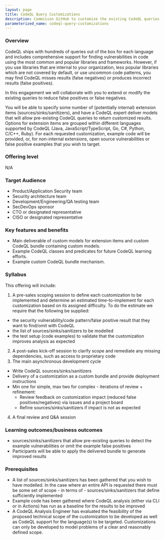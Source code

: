 ```yaml
---
layout: page
title: CodeQL Query Customizations
description: Commision GitHub to customize the existing CodeQL queries to provide better results for your organization.
parameterized_name: codeql-query-customizations
---
```


### Overview

CodeQL ships with hundreds of queries out of the box for each language and includes comprehensive support for finding vulnerabilities in code using the most common and popular libraries and frameworks. However, if you use libraries that are internal to your organization, less popular libraries which are not covered by default, or use uncommon code patterns, you may find CodeQL misses results (false negatives) or produces incorrect results (false positives).

In this engagement we will collaborate with you to extend or modify the existing queries to reduce false positives or false negatives.

You will be able to specify some number of (potentially internal) extension items (sources/sinks/sanitizers), and have a CodeQL expert deliver models that will allow pre-existing CodeQL queries to return customized results. Options for extension items are grouped within different languages supported by CodeQL (Java, JavaScript/TypeScript, Go, C#, Python, C/C++, Ruby). For each requested customization, example code will be provided, or, for non-internal extensions, open source vulnerabilities or false positive examples that you wish to target.

### Offering level

N/A

### Target Audience

- Product/Application Security team
- Security architecture team
- Development/Engineering/QA testing team
- SecDevOps sponsor
- CTO or designated representative
- CISO or designated representative

### Key features and benefits

- Main deliverable of custom models for extension items and custom CodeQL bundle containing custom models.
- Example CodeQL classes and predicates for future CodeQL learning efforts.
- Example custom CodeQL bundle mechanism.

### Syllabus

This offering will include:

1. A pre-sales scoping session to define each customization to be implemented and determine an estimated time-to-implement for each customization based on its assigned difficulty. To do the estimate we require that the following be supplied:
  - the security vulnerability/code pattern/false positive result that they want to find/omit with CodeQL
  - the list of sources/sinks/sanitizers to be modelled
  - the test setup (code examples) to validate that the customization improves analysis as expected
2. A post-sales kick-off session to clarify scope and remediate any missing dependencies, such as access to proprietary code
3. The main asynchronous development cycle
  - Write CodeQL sources/sinks/sanitizers
  - Delivery of a customization as a custom bundle and provide deployment instructions
  - Min one for simple, max two for complex - iterations of review + refinement:  
    - Review feedback on customization impact (reduced false positives/negatives) via issues and a project board
    - Refine sources/sinks/sanitizers if impact is not as expected
4. A final review and Q&A session

### Learning outcomes/business outcomes

- sources/sinks/sanitizers that allow pre-existing queries to detect the example vulnerabilities or omit the example false positives
- Participants will be able to apply the delivered bundle to generate improved results

### Prerequisites

- A list of sources/sinks/sanitizers has been gathered that you wish to have modelled. In the case where an entire API is requested there must be some set of scope - in terms of - sources/sinks/sanitizers that define sufficiently implemented
- Example code has been gathered where CodeQL analysis (either via CLI or in Actions) has run as a baseline for the results to be improved
- A CodeQL Analysis Engineer has evaluated the feasibility of the proposed technical scope of the customization to be developed as well as CodeQL support for the language(s) to be targeted. Customizations can only be developed to model problems of a clear and reasonably defined scope.
